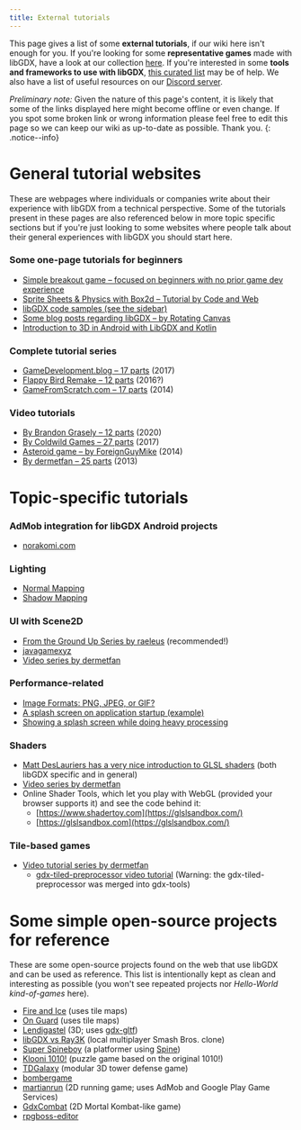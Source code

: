 ```yaml
---
title: External tutorials
---
```

This page gives a list of some **external tutorials**, if our wiki here isn't enough for you. If you're looking for some **representative games** made with libGDX, have a look at our collection [here](/showcase/). If you're interested in some **tools and frameworks to use with libGDX**, [this curated list](https://github.com/rafaskb/awesome-libgdx) may be of help. We also have a list of useful resources on our [Discord server](/community/discord/).

*Preliminary note:* Given the nature of this page's content, it is likely that some of the links displayed here might become offline or even change. If you spot some broken link or wrong information please feel free to edit this page so we can keep our wiki as up-to-date as possible. Thank you.
{: .notice--info}

# General tutorial websites
These are webpages where individuals or companies write about their experience with libGDX from a technical perspective. Some of the tutorials present in these pages are also referenced below in more topic specific sections but if you're just looking to some websites where people talk about their general experiences with libGDX you should start here.

### Some one-page tutorials for beginners
- [Simple breakout game – focused on beginners with no prior game dev experience](https://colourtann.github.io/HelloLibgdx/)
- [Sprite Sheets & Physics with Box2d – Tutorial by Code and Web](https://www.codeandweb.com/texturepacker/tutorials/libgdx-physics)
- [libGDX code samples (see the sidebar)](https://libgdxinfo.wordpress.com/)
- [Some blog posts regarding libGDX – by Rotating Canvas](https://rotatingcanvas.com/category/tutorials/)
- [Introduction to 3D in Android with LibGDX and Kotlin](https://betterprogramming.pub/build-in-3d-for-android-using-libgdx-in-kotlin-1cbf496cae2e)

### Complete tutorial series
- [GameDevelopment.blog – 17 parts](https://www.gamedevelopment.blog/full-libgdx-game-tutorial-flgt-home/) (2017)
- [Flappy Bird Remake – 12 parts](http://www.kilobolt.com/zombie-bird-tutorial-flappy-bird-remake.html) (2016?)
- [GameFromScratch.com – 17 parts](https://gamefromscratch.com/libgdx-tutorial-series/) (2014)

### Video tutorials
- [By Brandon Grasely – 12 parts](https://www.youtube.com/playlist?list=PLfd-5Q3Fwq0WKrkEKw12nqpfER3MG5_Wi) (2020)
- [By Coldwild Games – 27 parts](https://www.youtube.com/playlist?list=PLMpInWzi-D9Jf_Co---0L7K-MNDNf2FuO) (2017)
- [Asteroid game – by ForeignGuyMike](https://www.youtube.com/playlist?list=PL-2t7SM0vDfeZUKeM7Jm4U9utHwFS1N-C) (2014)
- [By dermetfan – 25 parts](https://www.youtube.com/playlist?list=PLXY8okVWvwZ0JOwHiH1TntAdq-UDPnC2L) (2013)

# Topic-specific tutorials
### AdMob integration for libGDX Android projects
* [norakomi.com](https://web.archive.org/web/20200807000743/http://norakomi.com/tutorial_admob_introduction.php)

### Lighting
 * [Normal Mapping](https://web.archive.org/web/20200508234246/http://www.java-gaming.org/topics/glsl-using-normal-maps-to-illuminate-a-2d-texture-libgdx/27516/view.html)
 * [Shadow Mapping](https://www.microbasic.net/tutorials/shadow-mapping/Full.html)

### UI with Scene2D
* [From the Ground Up Series by raeleus](https://github.com/raeleus/skin-composer/wiki/From-the-Ground-Up:-Scene2D.UI-Tutorials) (recommended!)
* [javagamexyz](https://javagamexyz.blogspot.pt/2013/04/user-interface-menus-using-libgdx.html)
* [Video series by dermetfan](https://www.youtube.com/playlist?list=PLXY8okVWvwZ0Inrp5YMmYEaoh1FBXBJ1J)

### Performance-related
* [Image Formats: PNG, JPEG, or GIF?](https://gamedev.stackexchange.com/questions/48304/which-image-format-is-more-memory-efficient-png-jpeg-or-gif)
* [A splash screen on application startup (example)](https://github.com/raeleus/LibGDX-SplashScreen-Example)
* [Showing a splash screen while doing heavy processing](https://duckseason.mobi/heavy-background-processes-libgdxwhile-showing-splash-screen/)

### Shaders
* [Matt DesLauriers has a very nice introduction to GLSL shaders](https://github.com/mattdesl/lwjgl-basics/wiki/Shaders) (both libGDX specific and in general)
* [Video series by dermetfan](https://www.youtube.com/playlist?list=PLXY8okVWvwZ1_aaMnBU5HF4UP3hHL60Vy)
* Online Shader Tools, which let you play with WebGL (provided your browser supports it) and see the code behind it:
   * [https://www.shadertoy.com](https://glslsandbox.com/)
   * [https://glslsandbox.com](https://glslsandbox.com/)

### Tile-based games
* [Video tutorial series by dermetfan](https://www.youtube.com/playlist?list=PLXY8okVWvwZ0qmqSBhOtqYRjzWtUCWylb)
   * [gdx-tiled-preprocessor video tutorial](https://www.youtube.com/watch?v=q5D-TzlCRPM) (Warning: the gdx-tiled-preprocessor was merged into gdx-tools)

# Some simple open-source projects for reference
These are some open-source projects found on the web that use libGDX and can be used as reference. This list is intentionally kept as clean and interesting as possible (you won't see repeated projects nor _Hello-World kind-of-games_ here).
* [Fire and Ice](https://github.com/lyze237/FireAndIce) (uses tile maps)
* [On Guard](https://github.com/lyze237/On-Guard) (uses tile maps)
* [Lendigastel](https://github.com/mgsx-dev/dl9) (3D; uses [gdx-gltf](https://github.com/mgsx-dev/gdx-gltf))
* [libGDX vs Ray3K](https://github.com/raeleus/libgdx-jam-june-2020) (local multiplayer Smash Bros. clone)
* [Super Spineboy](https://github.com/EsotericSoftware/spine-superspineboy) (a platformer using [Spine](http://www.esotericsoftware.com))
* [Klooni 1010!](https://github.com/LonamiWebs/Klooni1010) (puzzle game based on the original 1010!)
* [TDGalaxy](https://github.com/TheLogicMaster/Tower-Defense-Galaxy) (modular 3D tower defense game)
* [bombergame](https://github.com/mcol/bombergame)
* [martianrun](https://github.com/wmora/martianrun) (2D running game; uses AdMob and Google Play Game Services)
* [GdxCombat](https://github.com/gamedevpl/GdxCombat) (2D Mortal Kombat-like game)
* [rpgboss-editor](https://github.com/rpgboss/rpgboss)
